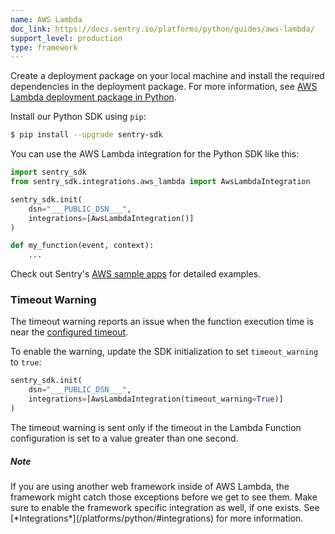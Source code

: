 ```yaml
---
name: AWS Lambda
doc_link: https://docs.sentry.io/platforms/python/guides/aws-lambda/
support_level: production
type: framework
---
```


Create a deployment package on your local machine and install the required dependencies in the deployment package.
For more information, see [AWS Lambda deployment package in Python](https://docs.aws.amazon.com/lambda/latest/dg/python-package.html).

Install our Python SDK using `pip`:

```bash
$ pip install --upgrade sentry-sdk
```

You can use the AWS Lambda integration for the Python SDK like this:

```python
import sentry_sdk
from sentry_sdk.integrations.aws_lambda import AwsLambdaIntegration

sentry_sdk.init(
    dsn="___PUBLIC_DSN___",
    integrations=[AwsLambdaIntegration()]
)

def my_function(event, context):
    ...
```

Check out Sentry's [AWS sample apps](https://github.com/getsentry/examples/tree/master/aws-lambda/python) for detailed examples.

### Timeout Warning

The timeout warning reports an issue when the function execution time is near
the [configured timeout](https://docs.aws.amazon.com/lambda/latest/dg/configuration-console.html).

To enable the warning, update the SDK initialization to set `timeout_warning` to
`true`:

```python
sentry_sdk.init(
    dsn="___PUBLIC_DSN___",
    integrations=[AwsLambdaIntegration(timeout_warning=True)]
)
```

The timeout warning is sent only if the timeout in the Lambda Function configuration is set to a value greater than one second.

<div class="alert alert-info" role="alert"><h5 class="no_toc">Note</h5><div class="alert-body content-flush-bottom">If you are using another web framework inside of AWS Lambda, the framework might catch those exceptions before we get to see them. Make sure to enable the framework specific integration as well, if one exists. See [*Integrations*](/platforms/python/#integrations) for more information.</div>
</div>
